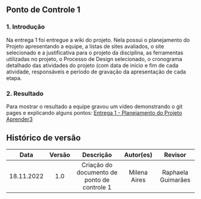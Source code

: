 ## Ponto de Controle 1


### 1. Introdução

Na entrega 1 foi entregue a wiki do projeto. Nela possui o planejamento do Projeto apresentando a equipe, a listas de sites avaliados, o site selecionado e a justificativa para o projeto da disciplina, as ferramentas utilizadas no projeto, o Processo de Design selecionado, o cronograma detalhado das atividades do projeto (com data de início e fim de cada atividade, responsáveis e período de gravação da apresentação de cada etapa.

### 2. Resultado

Para mostrar o resultado a equipe gravou um vídeo demonstrando o git pages e explicando alguns pontos:
[Entrega 1 - Planejamento do Projeto Aprender3](https://youtu.be/tGAahnjMLjE)



## Histórico de versão
|    Data    | Versão | Descrição    | Autor(es)    | Revisor            |
| :--------: | :----: | :----------: | :----------: | :----------------: |
| 18.11.2022 |  1.0   | Criação do documento de ponto de controle 1 | Milena Aires | Raphaela Guimarães |